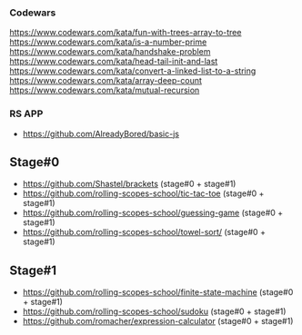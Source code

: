 ### Codewars

https://www.codewars.com/kata/fun-with-trees-array-to-tree
https://www.codewars.com/kata/is-a-number-prime
https://www.codewars.com/kata/handshake-problem
https://www.codewars.com/kata/head-tail-init-and-last
https://www.codewars.com/kata/convert-a-linked-list-to-a-string
https://www.codewars.com/kata/array-deep-count
https://www.codewars.com/kata/mutual-recursion

### RS APP

- https://github.com/AlreadyBored/basic-js

## Stage#0

- https://github.com/Shastel/brackets (stage#0 + stage#1)
- https://github.com/rolling-scopes-school/tic-tac-toe (stage#0 + stage#1)
- https://github.com/rolling-scopes-school/guessing-game (stage#0 + stage#1)
- https://github.com/rolling-scopes-school/towel-sort/ (stage#0 + stage#1)

## Stage#1

- https://github.com/rolling-scopes-school/finite-state-machine (stage#0 + stage#1)
- https://github.com/rolling-scopes-school/sudoku (stage#0 + stage#1)
- https://github.com/romacher/expression-calculator (stage#0 + stage#1)
